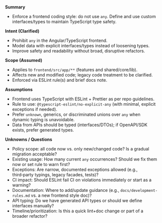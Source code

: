 **Summary**
- Enforce a frontend coding style: do not use `any`. Define and use custom interfaces/types to maintain TypeScript type safety.

**Intent (Clarified)**
- Prohibit `any` in the Angular/TypeScript frontend.
- Model data with explicit interfaces/types instead of loosening types.
- Improve safety and readability without broad, disruptive refactors.

**Scope (Assumed)**
- Applies to `frontend/src/app/**` (features and shared/core/lib).
- Affects new and modified code; legacy code treatment to be clarified.
- Enforced via ESLint rule(s) and brief docs note.

**Assumptions**
- Frontend uses TypeScript with ESLint + Prettier as per repo guidelines.
- Rule to use: `@typescript-eslint/no-explicit-any` (with minimal, explicit exceptions if needed).
- Prefer `unknown`, generics, or discriminated unions over `any` when dynamic typing is unavoidable.
- Data from APIs should be typed (interfaces/DTOs); if OpenAPI/SDK exists, prefer generated types.

**Unknowns / Questions**
- Policy scope: all code now vs. only new/changed code? Is a gradual migration acceptable?
- Existing usage: How many current `any` occurrences? Should we fix them now or set rule to warn first?
- Exceptions: Are narrow, documented exceptions allowed (e.g., third‑party typings, legacy facades, tests)?
- CI impact: Should ESLint fail CI on violations immediately or start as a warning?
- Documentation: Where to add/update guidance (e.g., `docs/development-rules.md` vs. a new frontend style doc)?
- API typing: Do we have generated API types or should we define interfaces manually?
- Timeline/prioritization: Is this a quick lint+doc change or part of a broader refactor?